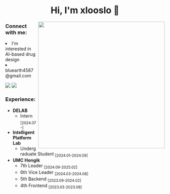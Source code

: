<h1 align="center">Hi, I'm xlooslo 👋</h1>

<img align="right" width="400" src="https://mblogthumb-phinf.pstatic.net/20160916_23/crist9112_1474000783275Bi5is_GIF/tumblr_ntl6adJeov1tpri36o1_400.gif?type=w800"/>
<h3 align="left">Connect with me:</h3>
<p align="left">
  <li>I'm interested in AI-based drug design</li>  
  <li>bluearth4587@gmail.com</li>
<p>
</p>
<a href=https://scholar.google.co.kr/citations?user=yVg5nyUAAAAJ&hl=ko><img src="https://img.shields.io/badge/Scholar-4285F4?style=flat&logo=googlescholar&logoColor=ffffff"/></a>
<a href=https://www.instagram.com/xlo_oslo><img src="https://img.shields.io/badge/Instagram-FF0069?style=flat&logo=instagram&logoColor=ffffff"/></a>
</p>
<h3 align="left">Experience:</h3>
<p align="left">
<p align="left" style="font-size: 14px;">
<ul>
  <li>
    <strong>DELAB</strong>
    <ul>
      <li>Intern <sub>[2024.07-]</sub></li>
    </ul>
  </li>
  <li>
    <strong>Intelligent Platform Lab</strong>
    <ul>
      <li>Undergraduate Student <sub>[2024.01-2024.09]</sub></li>
    </ul>
  </li>
  <li>
    <strong>UMC Hongik</strong>  
    <ul>
      <li>7th Leader <sub>[2024.09-2025.02]</sub></li>
      <li>6th Vice Leader <sub>[2024.03-2024.08]</sub></li>
      <li>5th Backend <sub>[2023.09-2024.02]</sub></li>
      <li>4th Frontend <sub>[2023.03-2023.08]</sub></li>
    </ul>
  </li>
</ul>
</p>
</p>
